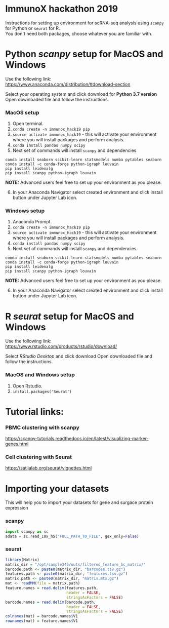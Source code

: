 # ImmunoX hackathon 2019
Instructions for setting up environment for scRNA-seq analysis using `scanpy` for Python or `seurat` for R.  
You don't need both packages, choose whatever you are familiar with.  
 
# Python *scanpy* setup for MacOS and Windows   
Use the following link:  
https://www.anaconda.com/distribution/#download-section  

Select your operating system and click download for **Python 3.7 version**  
Open downloaded file and follow the instructions.  

### MacOS setup  
1. Open terminal.  
2. `conda create -n immunox_hack19 pip`  
3. `source activate immunox_hack19` - this will activate your environment where you will install packages and perform analysis.  
4. `conda install pandas numpy scipy`  
5. Next set of commands will install `scanpy` and dependencies   
```shell script
conda install seaborn scikit-learn statsmodels numba pytables seaborn
conda install -c conda-forge python-igraph louvain
pip install leidenalg
pip install scanpy python-igraph louvain
```
**NOTE:** Advanced users feel free to set up your environment as you please.

6. In your Anaconda Navigator select created environment and click install button under Jupyter Lab icon.  

### Windows setup  
1. Anaconda Prompt.  
2. `conda create -n immunox_hack19 pip`  
3. `source activate immunox_hack19` - this will activate your environment where you will install packages and perform analysis.  
4. `conda install pandas numpy scipy`  
5. Next set of commands will install `scanpy` and dependencies   
```shell script
conda install seaborn scikit-learn statsmodels numba pytables seaborn
conda install -c conda-forge python-igraph louvain
pip install leidenalg
pip install scanpy python-igraph louvain
```
**NOTE:** Advanced users feel free to set up your environment as you please.

6. In your Anaconda Navigator select created environment and click install button under Jupyter Lab icon.  



# R *seurat* setup for MacOS and Windows  
Use the following link:  
https://www.rstudio.com/products/rstudio/download/

Select *RStudio Desktop* and click download
Open downloaded file and follow the instructions.  

### MacOS and Windows setup  
1. Open Rstudio.  
2. `install.packages('Seurat')`


# Tutorial links:  
### PBMC clustering with scanpy  
https://scanpy-tutorials.readthedocs.io/en/latest/visualizing-marker-genes.html

### Cell clustering with Seurat
https://satijalab.org/seurat/vignettes.html


# Importing your datasets  
This will help you to import your datasets for gene and surgace protein expression  

### scanpy  
```python
import scanpy as sc
adata = sc.read_10x_h5("FULL_PATH_TO_FILE", gex_only=False)
```


### seurat  
```R
library(Matrix)
matrix_dir = "/opt/sample345/outs/filtered_feature_bc_matrix/"
barcode.path <- paste0(matrix_dir, "barcodes.tsv.gz")
features.path <- paste0(matrix_dir, "features.tsv.gz")
matrix.path <- paste0(matrix_dir, "matrix.mtx.gz")
mat <- readMM(file = matrix.path)
feature.names = read.delim(features.path, 
                           header = FALSE,
                           stringsAsFactors = FALSE)
barcode.names = read.delim(barcode.path, 
                           header = FALSE,
                           stringsAsFactors = FALSE)
colnames(mat) = barcode.names$V1
rownames(mat) = feature.names$V1
```
